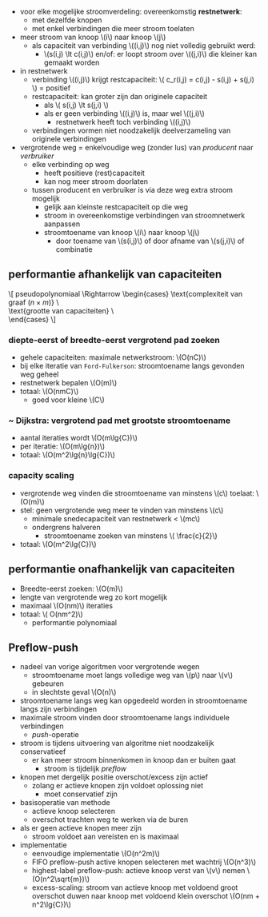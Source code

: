 
* voor elke mogelijke stroomverdeling: overeenkomstig **restnetwerk**:
    * met dezelfde knopen
    * met enkel verbindingen die meer stroom toelaten
* meer stroom van knoop \\(i\\) naar knoop \\(j\\)
    * als capaciteit van verbinding \\((i,j)\\) nog niet volledig gebruikt werd:
        * \\(s(i,j) \lt c(i,j)\\) en/of: er loopt stroom over \\((j,i)\\) die kleiner kan gemaakt worden
* in restnetwerk
    * verbinding \\((i,j)\\) krijgt restcapaciteit: \\( c_r(i,j) = c(i,j) - s(i,j) + s(j,i) \\)
      = positief
    * restcapaciteit: kan groter zijn dan originele capaciteit
        * als \\( s(i,j) \lt s(j,i) \\)
        * als er geen verbinding \\((i,j)\\) is, maar wel \\((j,i)\\)
            * restnetwerk heeft toch verbinding \\((i,j)\\)
    * verbindingen vormen niet noodzakelijk deelverzameling van originele verbindingen
* vergrotende weg = enkelvoudige weg (zonder lus) van *producent* naar *verbruiker*
    * elke verbinding op weg
        * heeft positieve (rest)capaciteit
        * kan nog meer stroom doorlaten
    * tussen producent en verbruiker is via deze weg extra stroom mogelijk
        * gelijk aan kleinste restcapaciteit op die weg
        * stroom in overeenkomstige verbindingen van stroomnetwerk aanpassen
        * stroomtoename van knoop \\(i\\) naar knoop \\(j\\)
            * door toename van \\(s(i,j)\\) of door afname van \\(s(j,i)\\) of combinatie

## performantie afhankelijk van capaciteiten

\\[
 pseudopolynomiaal \Rightarrow
\begin{cases}
    \text{complexiteit van graaf ($n \times m$)} \\\
    \text{grootte van capaciteiten}  \\\
\end{cases}
\\]

### diepte-eerst of breedte-eerst vergrotend pad zoeken

* gehele capaciteiten: maximale netwerkstroom: \\(O(nC)\\)
* bij elke iteratie van `Ford-Fulkerson`: stroomtoename langs gevonden weg geheel
* restnetwerk bepalen \\(O(m)\\)
* totaal: \\(O(nmC)\\)
    * goed voor kleine \\(C\\)

### ~ Dijkstra: vergrotend pad met grootste stroomtoename

* aantal iteraties wordt \\(O(m\lg{C})\\)
* per iteratie: \\(O(m\lg{n})\\)
* totaal: \\(O(m^2\lg{n}\lg{C})\\)

### capacity scaling

* vergrotende weg vinden die stroomtoename van minstens \\(c\\) toelaat: \\(O(m)\\)
* stel: geen vergrotende weg meer te  vinden van minstens \\(c\\)
    * minimale snedecapaciteit van restnetwerk < \\(mc\\)
    * ondergrens halveren
        * stroomtoename zoeken van minstens \\( \frac{c}{2}\\)
* totaal: \\(O(m^2\lg{C})\\)

## performantie onafhankelijk van capaciteiten

* Breedte-eerst zoeken: \\(O(m)\\)
* lengte van vergrotende weg zo kort mogelijk
* maximaal \\(O(nm)\\) iteraties
* totaal: \\( O(nm^2)\\)
    * performantie polynomiaal

## Preflow-push

* nadeel van vorige algoritmen voor vergrotende wegen
    * stroomtoename moet langs volledige weg van \\(p\\) naar \\(v\\) gebeuren
    * in slechtste geval \\(O(n)\\)
* stroomtoename langs weg kan opgedeeld worden in stroomtoename langs zijn verbindingen
* maximale stroom vinden door stroomtoename langs individuele verbindingen
    * *push*-operatie
* stroom is tijdens uitvoering van algoritme niet noodzakelijk conservatieef
    * er kan meer stroom binnenkomen in knoop dan er buiten gaat
        * stroom is tijdelijk *preflow*
* knopen met dergelijk positie overschot/excess zijn actief
    * zolang er actieve knopen zijn voldoet oplossing niet
        * moet conservatief zijn
* basisoperatie van methode
    * actieve knoop selecteren
    * overschot trachten weg te werken via de buren
* als er geen actieve knopen meer zijn
    * stroom voldoet aan vereisten en is maximaal
* implementatie
    * eenvoudige implementatie \\(O(n^2m)\\)
    * FIFO preflow-push active knopen selecteren met wachtrij \\(O(n^3)\\)
    * highest-label preflow-push: actieve knoop verst van \\(v\\) nemen \\(O(n^2\sqrt{m})\\)
    * excess-scaling: stroom van actieve knoop met voldoend groot overschot duwen naar knoop met voldoend klein overschot \\(O(nm + n^2\lg{C})\\)
